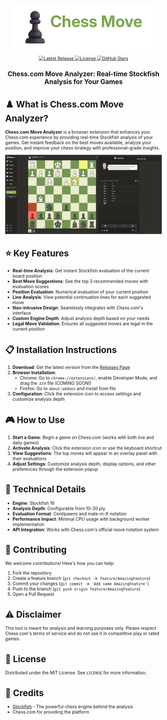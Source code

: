 <p align="center">
  <img src="assets/banner.png" alt="Chess.com Move Analyzer Banner">
</p>

<div align="center">
  <a href="https://github.com/kenhendricks00/chess-move-analyzer/releases">
    <img src="https://img.shields.io/github/v/release/kenhendricks00/chess-move-analyzer?label=Latest%20Release&color=green" alt="Latest Release">
  </a>
  <a href="https://github.com/kenhendricks00/chess-move-analyzer/blob/main/LICENSE">
    <img src="https://img.shields.io/github/license/kenhendricks00/chess-move-analyzer" alt="License">
  </a>
  <a href="https://github.com/kenhendricks00/chess-move-analyzer/stargazers">
    <img src="https://img.shields.io/github/stars/kenhendricks00/chess-move-analyzer?style=social" alt="GitHub Stars">
  </a>
</div>

<h2><div align="center"><b>Chess.com Move Analyzer: Real-time Stockfish Analysis for Your Games</b></div></h2>

# ♟️ What is Chess.com Move Analyzer?

**Chess.com Move Analyzer** is a browser extension that enhances your Chess.com experience by providing real-time Stockfish analysis of your games. Get instant feedback on the best moves available, analyze your position, and improve your chess strategy with professional-grade insights.

<p align="center">
  <img src="assets/demo.png" alt="Chess.com Move Analyzer Demo" style="width: 600px">
</p>

# ⭐ Key Features

- **Real-time Analysis**: Get instant Stockfish evaluation of the current board position
- **Best Move Suggestions**: See the top 3 recommended moves with evaluation scores
- **Position Evaluation**: Numerical evaluation of your current position
- **Line Analysis**: View potential continuation lines for each suggested move
- **Non-intrusive Design**: Seamlessly integrates with Chess.com's interface
- **Custom Engine Depth**: Adjust analysis depth based on your needs
- **Legal Move Validation**: Ensures all suggested moves are legal in the current position

# 📋 Installation Instructions

1. **Download**: Get the latest version from the [Releases Page](https://github.com/kenhendricks00/chess-move-analyzer/releases)
2. **Browser Installation**:
   - Chrome: Go to `chrome://extensions/`, enable Developer Mode, and drag the .crx file (COMING SOON!)
   - Firefox: Go to `about:addons` and install from file
3. **Configuration**: Click the extension icon to access settings and customize analysis depth

# 🎮 How to Use

1. **Start a Game**: Begin a game on Chess.com (works with both live and daily games)
2. **Activate Analysis**: Click the extension icon or use the keyboard shortcut
3. **View Suggestions**: The top moves will appear in an overlay panel with their evaluations
4. **Adjust Settings**: Customize analysis depth, display options, and other preferences through the extension popup

# 🔧 Technical Details

- **Engine**: Stockfish 16
- **Analysis Depth**: Configurable from 10-30 ply
- **Evaluation Format**: Centipawns and mate-in-X notation
- **Performance Impact**: Minimal CPU usage with background worker implementation
- **API Integration**: Works with Chess.com's official move notation system

# 🤝 Contributing

We welcome contributions! Here's how you can help:

1. Fork the repository
2. Create a feature branch (`git checkout -b feature/AmazingFeature`)
3. Commit your changes (`git commit -m 'Add some AmazingFeature'`)
4. Push to the branch (`git push origin feature/AmazingFeature`)
5. Open a Pull Request

# ⚠️ Disclaimer

This tool is meant for analysis and learning purposes only. Please respect Chess.com's terms of service and do not use it in competitive play or rated games.

# 📜 License

Distributed under the MIT License. See `LICENSE` for more information.

# 🌟 Credits

- [Stockfish](https://stockfishchess.org/) - The powerful chess engine behind the analysis
- Chess.com for providing the platform
